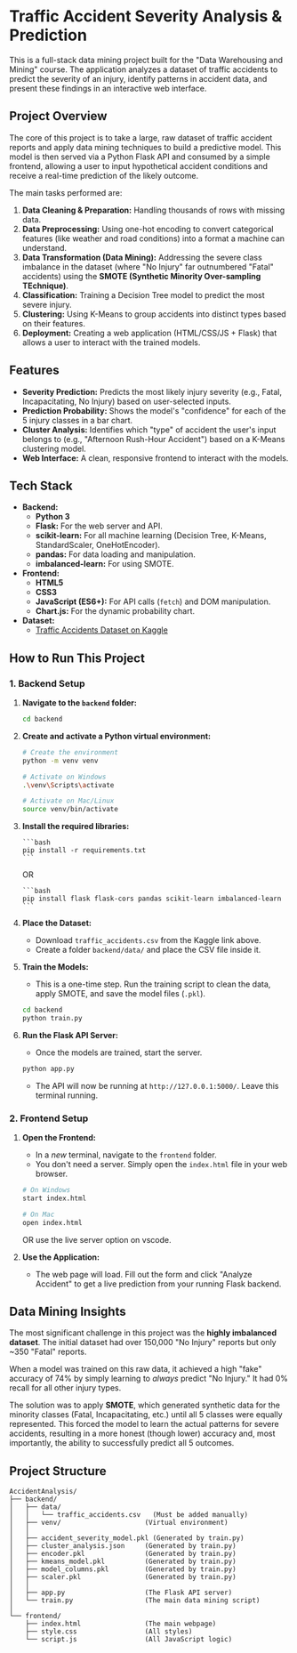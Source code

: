 # Traffic Accident Severity Analysis & Prediction

This is a full-stack data mining project built for the "Data Warehousing and Mining" course. The application analyzes a dataset of traffic accidents to predict the severity of an injury, identify patterns in accident data, and present these findings in an interactive web interface.

## Project Overview

The core of this project is to take a large, raw dataset of traffic accident reports and apply data mining techniques to build a predictive model. This model is then served via a Python Flask API and consumed by a simple frontend, allowing a user to input hypothetical accident conditions and receive a real-time prediction of the likely outcome.

The main tasks performed are:

1.  **Data Cleaning & Preparation:** Handling thousands of rows with missing data.
2.  **Data Preprocessing:** Using one-hot encoding to convert categorical features (like weather and road conditions) into a format a machine can understand.
3.  **Data Transformation (Data Mining):** Addressing the severe class imbalance in the dataset (where "No Injury" far outnumbered "Fatal" accidents) using the **SMOTE (Synthetic Minority Over-sampling TEchnique)**.
4.  **Classification:** Training a Decision Tree model to predict the most severe injury.
5.  **Clustering:** Using K-Means to group accidents into distinct types based on their features.
6.  **Deployment:** Creating a web application (HTML/CSS/JS + Flask) that allows a user to interact with the trained models.

## Features

- **Severity Prediction:** Predicts the most likely injury severity (e.g., Fatal, Incapacitating, No Injury) based on user-selected inputs.
- **Prediction Probability:** Shows the model's "confidence" for each of the 5 injury classes in a bar chart.
- **Cluster Analysis:** Identifies which "type" of accident the user's input belongs to (e.g., "Afternoon Rush-Hour Accident") based on a K-Means clustering model.
- **Web Interface:** A clean, responsive frontend to interact with the models.

## Tech Stack

- **Backend:**
  - **Python 3**
  - **Flask:** For the web server and API.
  - **scikit-learn:** For all machine learning (Decision Tree, K-Means, StandardScaler, OneHotEncoder).
  - **pandas:** For data loading and manipulation.
  - **imbalanced-learn:** For using SMOTE.
- **Frontend:**
  - **HTML5**
  - **CSS3**
  - **JavaScript (ES6+):** For API calls (`fetch`) and DOM manipulation.
  - **Chart.js:** For the dynamic probability chart.
- **Dataset:**
  - [Traffic Accidents Dataset on Kaggle](https://www.kaggle.com/datasets/oktayrdeki/traffic-accidents/data)

## How to Run This Project

### 1. Backend Setup

1.  **Navigate to the `backend` folder:**

    ```bash
    cd backend
    ```

2.  **Create and activate a Python virtual environment:**

    ```bash
    # Create the environment
    python -m venv venv

    # Activate on Windows
    .\venv\Scripts\activate

    # Activate on Mac/Linux
    source venv/bin/activate
    ```

3.  **Install the required libraries:**

        ```bash
        pip install -r requirements.txt
        ```

    OR

        ```bash
        pip install flask flask-cors pandas scikit-learn imbalanced-learn
        ```

4.  **Place the Dataset:**

    - Download `traffic_accidents.csv` from the Kaggle link above.
    - Create a folder `backend/data/` and place the CSV file inside it.

5.  **Train the Models:**

    - This is a one-time step. Run the training script to clean the data, apply SMOTE, and save the model files (`.pkl`).

    ```bash
    cd backend
    python train.py
    ```

6.  **Run the Flask API Server:**
    - Once the models are trained, start the server.
    ```bash
    python app.py
    ```
    - The API will now be running at `http://127.0.0.1:5000/`. Leave this terminal running.

### 2. Frontend Setup

1.  **Open the Frontend:**

    - In a _new_ terminal, navigate to the `frontend` folder.
    - You don't need a server. Simply open the `index.html` file in your web browser.

    ```bash
    # On Windows
    start index.html

    # On Mac
    open index.html
    ```

    OR use the live server option on vscode.

2.  **Use the Application:**
    - The web page will load. Fill out the form and click "Analyze Accident" to get a live prediction from your running Flask backend.

## Data Mining Insights

The most significant challenge in this project was the **highly imbalanced dataset**. The initial dataset had over 150,000 "No Injury" reports but only ~350 "Fatal" reports.

When a model was trained on this raw data, it achieved a high "fake" accuracy of 74% by simply learning to _always_ predict "No Injury." It had 0% recall for all other injury types.

The solution was to apply **SMOTE**, which generated synthetic data for the minority classes (Fatal, Incapacitating, etc.) until all 5 classes were equally represented. This forced the model to learn the actual patterns for severe accidents, resulting in a more honest (though lower) accuracy and, most importantly, the ability to successfully predict all 5 outcomes.

## Project Structure

```
AccidentAnalysis/
├── backend/
│   ├── data/
│   │   └── traffic_accidents.csv   (Must be added manually)
│   ├── venv/                     (Virtual environment)
│   │
│   ├── accident_severity_model.pkl (Generated by train.py)
│   ├── cluster_analysis.json     (Generated by train.py)
│   ├── encoder.pkl               (Generated by train.py)
│   ├── kmeans_model.pkl          (Generated by train.py)
│   ├── model_columns.pkl         (Generated by train.py)
│   ├── scaler.pkl                (Generated by train.py)
│   │
│   ├── app.py                    (The Flask API server)
│   └── train.py                  (The main data mining script)
│
└── frontend/
    ├── index.html                (The main webpage)
    ├── style.css                 (All styles)
    └── script.js                 (All JavaScript logic)
```
